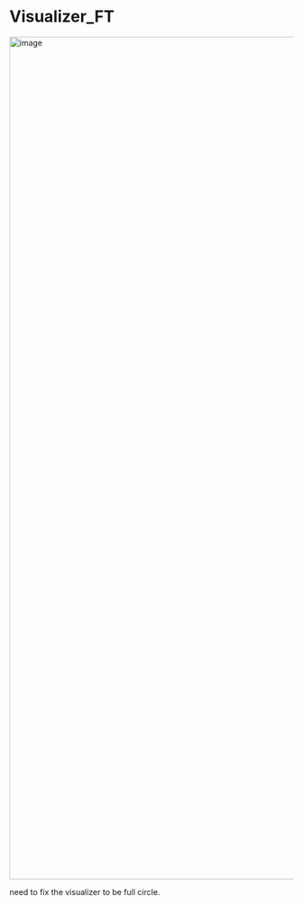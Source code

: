# Visualizer_FT

<img width="1494" alt="image" src="https://github.com/jindalchinmay/Visualizer_FT/blob/jindalchinmay-patch-1/demo.gif">

need to fix the visualizer to be full circle.

